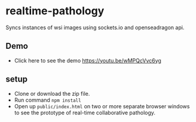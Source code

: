 # realtime-pathology

Syncs instances of wsi images using sockets.io and openseadragon api.

## Demo
* Click here to see the demo https://youtu.be/wMPQcVvc6yg

## setup

* Clone or download the zip file.
* Run command `npm install`  
* Open up `public/index.html` on two or more separate  browser windows to see the prototype of real-time collaborative pathology.
